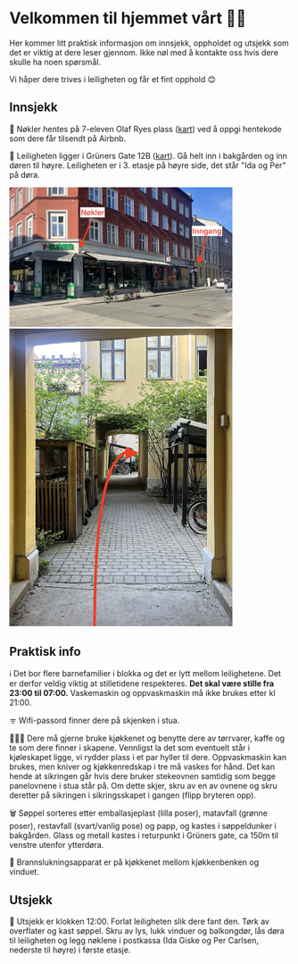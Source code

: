 <h1>Velkommen til hjemmet vårt 🏡🌼</h1>

Her kommer litt praktisk informasjon om innsjekk, oppholdet og utsjekk som det er viktig at dere leser gjennom. Ikke nøl med å kontakte oss hvis dere skulle ha noen spørsmål.

Vi håper dere trives i leiligheten og får et fint opphold 😊

## Innsjekk
🔑 Nøkler hentes på 7-eleven Olaf Ryes plass ([kart](https://maps.app.goo.gl/qTAuWBMjggQdmRVP9)) ved å oppgi hentekode som dere får tilsendt på Airbnb.

🏡 Leiligheten ligger i Grüners Gate 12B ([kart](https://maps.app.goo.gl/3Ak5Gi62WnCwmsQ17)). Gå helt inn i bakgården og inn døren til høyre. Leiligheten er i 3. etasje på høyre side, det står "Ida og Per" på døra.

<img src="../assets/street_no.jpeg" alt="Nøkler og inngang" width="400"/>
<img src="../assets/backyard.jpeg" alt="Inngang" width="400"/>

## Praktisk info
ℹ️ Det bor flere barnefamilier i blokka og det er lytt mellom leilighetene. Det er derfor veldig viktig at stilletidene respekteres. <b>Det skal være stille fra 23:00 til 07:00.</b> Vaskemaskin og oppvaskmaskin må ikke brukes etter kl 21:00.

ᯤ Wifi-passord finner dere på skjenken i stua.

🧑🏼‍🍳 Dere må gjerne bruke kjøkkenet og benytte dere av tørrvarer, kaffe og te som dere finner i skapene. Vennligst la det som eventuelt står i kjøleskapet ligge, vi rydder plass i et par hyller til dere. Oppvaskmaskin kan brukes, men kniver og kjøkkenredskap i tre må vaskes for hånd. Det kan hende at sikringen går hvis dere bruker stekeovnen samtidig som begge panelovnene i stua står på. Om dette skjer, skru av en av ovnene og skru deretter på sikringen i sikringsskapet i gangen (flipp bryteren opp).

🗑️ Søppel sorteres etter emballasjeplast (lilla poser), matavfall (grønne poser), restavfall (svart/vanlig pose) og papp, og kastes i søppeldunker i bakgården. Glass og metall kastes i returpunkt i Grüners gate, ca 150m til venstre utenfor ytterdøra.

🧯 Brannslukningsapparat er på kjøkkenet mellom kjøkkenbenken og vinduet.

## Utsjekk
📌 Utsjekk er klokken 12:00. Forlat leiligheten slik dere fant den. Tørk av overflater og kast søppel. Skru av lys, lukk vinduer og balkongdør, lås døra til leiligheten og legg nøklene i postkassa (Ida Giske og Per Carlsen, nederste til høyre) i første etasje.
